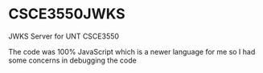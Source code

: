 # CSCE3550JWKS
JWKS Server for UNT CSCE3550

The code was 100% JavaScript which is a newer language for me so I had some concerns in debugging the code
